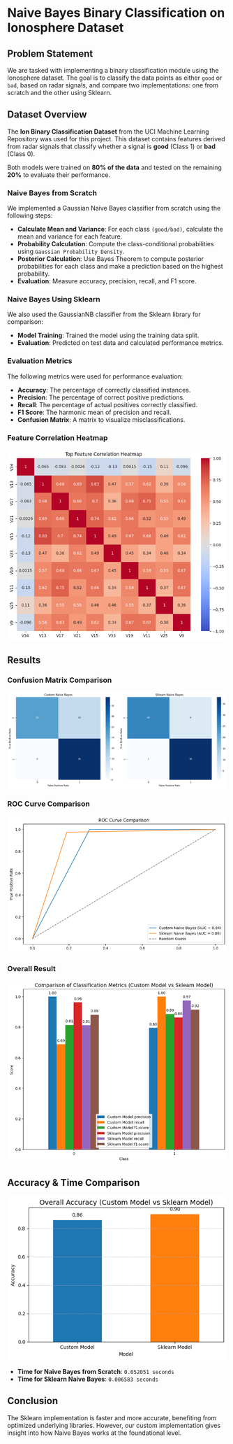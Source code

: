 # Naive Bayes Binary Classification on Ionosphere Dataset

## Problem Statement

We are tasked with implementing a binary classification module using the Ionosphere dataset. The goal is to classify the data points as either `good` or `bad`, based on radar signals, and compare two implementations: one from scratch and the other using Sklearn.

## Dataset Overview

The **Ion Binary Classification Dataset** from the UCI Machine Learning Repository was used for this project. This dataset contains features derived from radar signals that classify whether a signal is **good** (Class 1) or **bad** (Class 0).

Both models were trained on **80% of the data** and tested on the remaining **20%** to evaluate their performance.

### Naive Bayes from Scratch

We implemented a Gaussian Naive Bayes classifier from scratch using the following steps:

- **Calculate Mean and Variance**: For each class `(good/bad)`, calculate the mean and variance for each feature.
- **Probability Calculation**: Compute the class-conditional probabilities using `Gaussian Probability Density`.
- **Posterior Calculation**: Use Bayes Theorem to compute posterior probabilities for each class and make a prediction based on the highest probability.
- **Evaluation**: Measure accuracy, precision, recall, and F1 score.

### Naive Bayes Using Sklearn

We also used the GaussianNB classifier from the Sklearn library for comparison:

- **Model Training**: Trained the model using the training data split.
- **Evaluation**: Predicted on test data and calculated performance metrics.

### Evaluation Metrics

The following metrics were used for performance evaluation:

- **Accuracy**: The percentage of correctly classified instances.
- **Precision**: The percentage of correct positive predictions.
- **Recall**: The percentage of actual positives correctly classified.
- **F1 Score**: The harmonic mean of precision and recall.
- **Confusion Matrix**: A matrix to visualize misclassifications.

### Feature Correlation Heatmap

![Top Feature Correlation Heatmap](image.png)

## Results

### Confusion Matrix Comparison

![Confusion Matrix Comparison](image-4.png)

### ROC Curve Comparison

![ROC Curve Comparison](image-6.png)

### Overall Result

![Classification Comparison Report](image-7.png)

## Accuracy & Time Comparison

![Accuracy Comparison](image-8.png)

- **Time for Naive Bayes from Scratch**: `0.052051 seconds`
- **Time for Sklearn Naive Bayes**: `0.006583 seconds`

## Conclusion

The Sklearn implementation is faster and more accurate, benefiting from optimized underlying libraries. However, our custom implementation gives insight into how Naive Bayes works at the foundational level.
